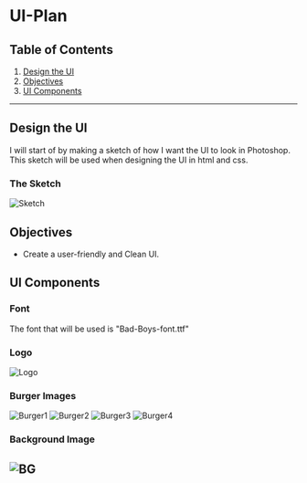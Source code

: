 # UI-Plan

## Table of Contents
1. [Design the UI](#design-the-ui)
2. [Objectives](#objectives)
3. [UI Components](#ui-components)

---

## Design the UI
I will start of by making a sketch of how I want the UI to look in Photoshop. This sketch will be used when designing the UI in html and css.
### The Sketch
![Sketch](ui/static/Grupp20_ui_test1.jpg)

## Objectives
- Create a user-friendly and Clean UI.

## UI Components
### Font
The font that will be used is "Bad-Boys-font.ttf"
### Logo
![Logo](ui/static/Grupp20logo.png)
### Burger Images
![Burger1](ui/static/Burger1.png)
![Burger2](ui/static/Burger2.png)
![Burger3](ui/static/Burger3.png)
![Burger4](ui/static/Burger4.png)
### Background Image
![BG](ui/static/background_black.jpg)
---
